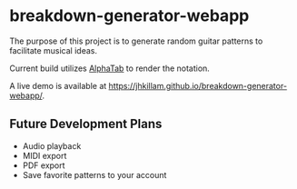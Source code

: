# breakdown-generator-webapp

The purpose of this project is to generate random guitar patterns to facilitate musical ideas. 

Current build utilizes [AlphaTab](https://www.alphatab.net/) to render the notation.

A live demo is available at https://jhkillam.github.io/breakdown-generator-webapp/.

## Future Development Plans

- Audio playback
- MIDI export
- PDF export
- Save favorite patterns to your account
